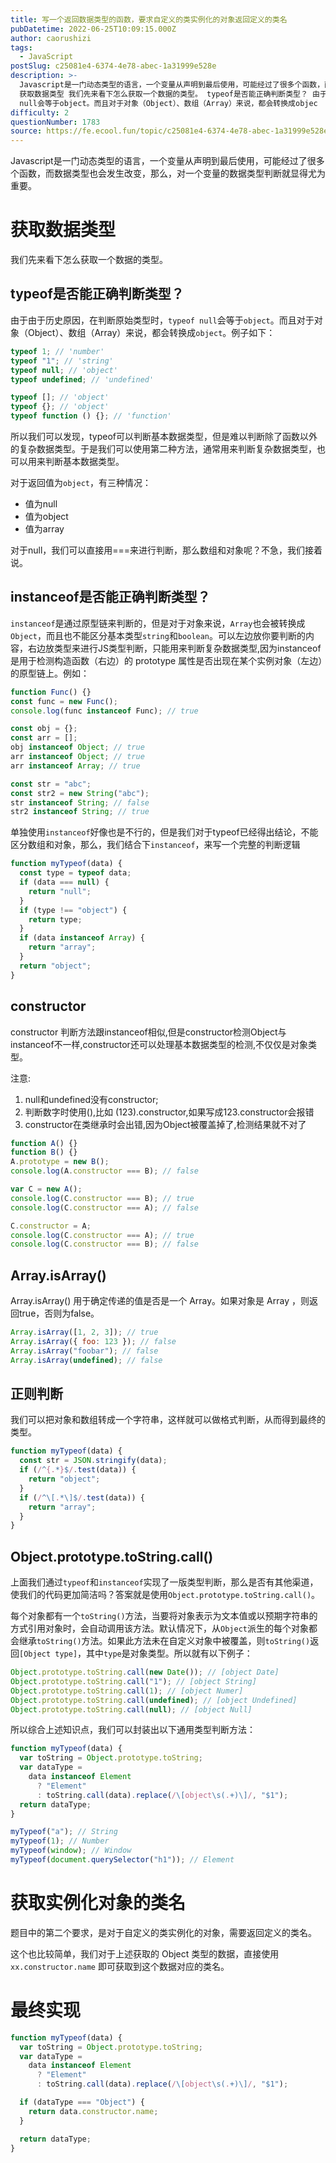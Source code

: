 ```yaml
---
title: 写一个返回数据类型的函数，要求自定义的类实例化的对象返回定义的类名
pubDatetime: 2022-06-25T10:09:15.000Z
author: caorushizi
tags:
  - JavaScript
postSlug: c25081e4-6374-4e78-abec-1a31999e528e
description: >-
  Javascript是一门动态类型的语言，一个变量从声明到最后使用，可能经过了很多个函数，而数据类型也会发生改变，那么，对一个变量的数据类型判断就显得尤为重要。
  获取数据类型 我们先来看下怎么获取一个数据的类型。 typeof是否能正确判断类型？ 由于由于历史原因，在判断原始类型时，typeof
  null会等于object。而且对于对象（Object）、数组（Array）来说，都会转换成objec
difficulty: 2
questionNumber: 1783
source: https://fe.ecool.fun/topic/c25081e4-6374-4e78-abec-1a31999e528e
---
```


Javascript是一门动态类型的语言，一个变量从声明到最后使用，可能经过了很多个函数，而数据类型也会发生改变，那么，对一个变量的数据类型判断就显得尤为重要。

# 获取数据类型

我们先来看下怎么获取一个数据的类型。

## typeof是否能正确判断类型？

由于由于历史原因，在判断原始类型时，`typeof null`会等于`object`。而且对于对象（Object）、数组（Array）来说，都会转换成`object`。例子如下：

```javascript
typeof 1; // 'number'
typeof "1"; // 'string'
typeof null; // 'object'
typeof undefined; // 'undefined'

typeof []; // 'object'
typeof {}; // 'object'
typeof function () {}; // 'function'
```

所以我们可以发现，typeof可以判断基本数据类型，但是难以判断除了函数以外的复杂数据类型。于是我们可以使用第二种方法，通常用来判断复杂数据类型，也可以用来判断基本数据类型。

对于返回值为`object`，有三种情况：

- 值为null
- 值为object
- 值为array

对于null，我们可以直接用===来进行判断，那么数组和对象呢？不急，我们接着说。

## instanceof是否能正确判断类型？

`instanceof`是通过原型链来判断的，但是对于对象来说，`Array`也会被转换成`Object`，而且也不能区分基本类型`string`和`boolean`。可以左边放你要判断的内容，右边放类型来进行JS类型判断，只能用来判断复杂数据类型,因为instanceof 是用于检测构造函数（右边）的 prototype 属性是否出现在某个实例对象（左边）的原型链上。例如：

```javascript
function Func() {}
const func = new Func();
console.log(func instanceof Func); // true

const obj = {};
const arr = [];
obj instanceof Object; // true
arr instanceof Object; // true
arr instanceof Array; // true

const str = "abc";
const str2 = new String("abc");
str instanceof String; // false
str2 instanceof String; // true
```

单独使用`instanceof`好像也是不行的，但是我们对于typeof已经得出结论，不能区分数组和对象，那么，我们结合下`instanceof`，来写一个完整的判断逻辑

```javascript
function myTypeof(data) {
  const type = typeof data;
  if (data === null) {
    return "null";
  }
  if (type !== "object") {
    return type;
  }
  if (data instanceof Array) {
    return "array";
  }
  return "object";
}
```

## constructor

constructor 判断方法跟instanceof相似,但是constructor检测Object与instanceof不一样,constructor还可以处理基本数据类型的检测,不仅仅是对象类型。

注意:

1. null和undefined没有constructor;
2. 判断数字时使用(),比如 (123).constructor,如果写成123.constructor会报错
3. constructor在类继承时会出错,因为Object被覆盖掉了,检测结果就不对了

```javascript
function A() {}
function B() {}
A.prototype = new B();
console.log(A.constructor === B); // false

var C = new A();
console.log(C.constructor === B); // true
console.log(C.constructor === A); // false

C.constructor = A;
console.log(C.constructor === A); // true
console.log(C.constructor === B); // false
```

## Array.isArray()

Array.isArray() 用于确定传递的值是否是一个 Array。如果对象是 Array ，则返回true，否则为false。

```javascript
Array.isArray([1, 2, 3]); // true
Array.isArray({ foo: 123 }); // false
Array.isArray("foobar"); // false
Array.isArray(undefined); // false
```

## 正则判断

我们可以把对象和数组转成一个字符串，这样就可以做格式判断，从而得到最终的类型。

```javascript
function myTypeof(data) {
  const str = JSON.stringify(data);
  if (/^{.*}$/.test(data)) {
    return "object";
  }
  if (/^\[.*\]$/.test(data)) {
    return "array";
  }
}
```

## Object.prototype.toString.call()

上面我们通过`typeof`和`instanceof`实现了一版类型判断，那么是否有其他渠道，使我们的代码更加简洁吗？答案就是使用`Object.prototype.toString.call()`。

每个对象都有一个`toString()`方法，当要将对象表示为文本值或以预期字符串的方式引用对象时，会自动调用该方法。默认情况下，从`Object`派生的每个对象都会继承`toString()`方法。如果此方法未在自定义对象中被覆盖，则`toString()`返回`[Object type]`，其中`type`是对象类型。所以就有以下例子：

```javascript
Object.prototype.toString.call(new Date()); // [object Date]
Object.prototype.toString.call("1"); // [object String]
Object.prototype.toString.call(1); // [object Numer]
Object.prototype.toString.call(undefined); // [object Undefined]
Object.prototype.toString.call(null); // [object Null]
```

所以综合上述知识点，我们可以封装出以下通用类型判断方法：

```javascript
function myTypeof(data) {
  var toString = Object.prototype.toString;
  var dataType =
    data instanceof Element
      ? "Element"
      : toString.call(data).replace(/\[object\s(.+)\]/, "$1");
  return dataType;
}

myTypeof("a"); // String
myTypeof(1); // Number
myTypeof(window); // Window
myTypeof(document.querySelector("h1")); // Element
```

# 获取实例化对象的类名

题目中的第二个要求，是对于自定义的类实例化的对象，需要返回定义的类名。

这个也比较简单，我们对于上述获取的 Object 类型的数据，直接使用 `xx.constructor.name` 即可获取到这个数据对应的类名。

# 最终实现

```js
function myTypeof(data) {
  var toString = Object.prototype.toString;
  var dataType =
    data instanceof Element
      ? "Element"
      : toString.call(data).replace(/\[object\s(.+)\]/, "$1");

  if (dataType === "Object") {
    return data.constructor.name;
  }

  return dataType;
}
```
